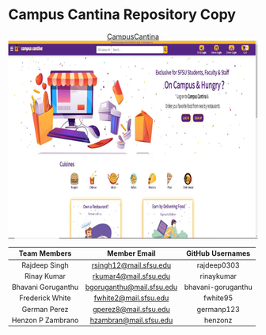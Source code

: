 # Campus Cantina Repository Copy

<div align="center">
  <a href = "campuscantina.com">CampusCantina <a>
  <img src="application/frontend/src/assets/img/campuscantina-mainpage.JPG" width="650" height="400" title="hover text">
</div>

| Team Members | Member Email | GitHub Usernames |
|    :---:     |     :---:     |     :---:       |
| Rajdeep Singh| rsingh12@mail.sfsu.edu | rajdeep0303 |
| Rinay Kumar  | rkumar4@mail.sfsu.edu | rinaykumar |
| Bhavani Goruganthu  |  bgoruganthu@mail.sfsu.edu  | bhavani-goruganthu |
| Frederick White |  fwhite2@mail.sfsu.edu  |  fwhite95  |
| German Perez  |  gperez8@mail.sfsu.edu  | germanp123  |
| Henzon P Zambrano  |  hzambran@mail.sfsu.edu  |  henzonz  |
